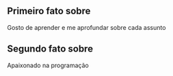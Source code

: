 ## Primeiro fato sobre <LucasTakeoMori>
Gosto de aprender e me aprofundar sobre cada assunto
## Segundo fato sobre <LucasTakeoMori>
Apaixonado na programação